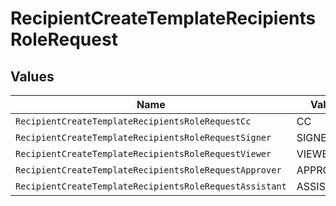 # RecipientCreateTemplateRecipientsRoleRequest


## Values

| Name                                                    | Value                                                   |
| ------------------------------------------------------- | ------------------------------------------------------- |
| `RecipientCreateTemplateRecipientsRoleRequestCc`        | CC                                                      |
| `RecipientCreateTemplateRecipientsRoleRequestSigner`    | SIGNER                                                  |
| `RecipientCreateTemplateRecipientsRoleRequestViewer`    | VIEWER                                                  |
| `RecipientCreateTemplateRecipientsRoleRequestApprover`  | APPROVER                                                |
| `RecipientCreateTemplateRecipientsRoleRequestAssistant` | ASSISTANT                                               |